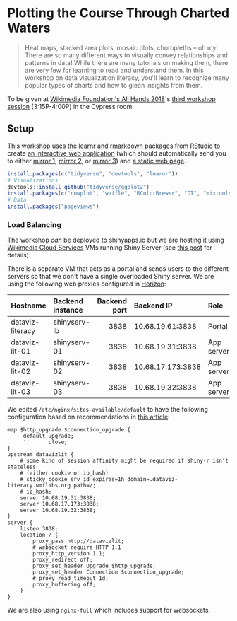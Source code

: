 # Plotting the Course Through Charted Waters

> Heat maps, stacked area plots, mosaic plots, choropleths – oh my! There are so many different ways to visually convey relationships and patterns in data! While there are many tutorials on making them, there are very few for learning to read and understand them. In this workshop on data visualization literacy, you'll learn to recognize many popular types of charts and how to glean insights from them.

To be given at [Wikimedia Foundation's All Hands 2018](https://office.wikimedia.org/wiki/All_Hands/2018)'s [third workshop session](https://office.wikimedia.org/wiki/All_Hands/2018/Workshops) (3:15P-4:00P) in the Cypress room.

## Setup

This workshop uses the [learnr](https://rstudio.github.io/learnr/) and [rmarkdown](http://rmarkdown.rstudio.com/) packages from [RStudio](https://www.rstudio.com/) to create [an interactive web application](http://dataviz-literacy.wmflabs.org/) (which should automatically send you to either [mirror 1](http://dataviz-lit-01.wmflabs.org/), [mirror 2](http://dataviz-lit-02.wmflabs.org/), or [mirror 3](http://dataviz-lit-03.wmflabs.org/)) and [a static web page](https://bearloga.github.io/wmf-allhands18/).

```R
install.packages(c("tidyverse", "devtools", "learnr"))
# Visualizations
devtools::install_github("tidyverse/ggplot2")
install.packages(c("cowplot", "waffle", "RColorBrewer", "DT", "mixtools"))
# Data
install.packages("pageviews")
```

### Load Balancing

The workshop _can_ be deployed to shinyapps.io but we are hosting it using [Wikimedia Cloud Services](https://wikitech.wikimedia.org/wiki/Help:Cloud_Services_Introduction) VMs running Shiny Server (see [this post](https://blog.wikimedia.org/2017/08/21/discovery-dashboards-puppet/) for details).

There is a separate VM that acts as a portal and sends users to the different servers so that we don't have a single overloaded Shiny server. We are using the following web proxies configured in [Horizon](https://wikitech.wikimedia.org/w/index.php?title=Help:Horizon_FAQ):

| Hostname         | Backend instance | Backend port | Backend IP        | Role       |
|:-----------------|:-----------------|-------------:|:------------------|:-----------|
| dataviz-literacy | shinyserv-lb     |         3838 | 10.68.19.61:3838  | Portal     |
| dataviz-lit-01   | shinyserv-01     |         3838 | 10.68.19.31:3838  | App server |
| dataviz-lit-02   | shinyserv-02     |         3838 | 10.68.17.173:3838 | App server |
| dataviz-lit-03   | shinyserv-03     |         3838 | 10.68.19.32:3838  | App server |

We edited `/etc/nginx/sites-available/default` to have the following configuration based on recommendations in [this article](https://support.rstudio.com/hc/en-us/articles/213733868-Running-Shiny-Server-with-a-Proxy):

```nginx
map $http_upgrade $connection_upgrade {
     default upgrade;
     ''      close;
}
upstream datavizlit {
    # some kind of session affinity might be required if shiny-r isn't stateless
    # (either cookie or ip_hash)
    # sticky cookie srv_id expires=1h domain=.dataviz-literacy.wmflabs.org path=/;
    # ip_hash;
    server 10.68.19.31:3838;
    server 10.68.17.173:3838;
    server 10.68.19.32:3838;
}
server {
    listen 3838;
    location / {
        proxy_pass http://datavizlit;
        # websocket require HTTP 1.1
        proxy_http_version 1.1;
        proxy_redirect off;
        proxy_set_header Upgrade $http_upgrade;
        proxy_set_header Connection $connection_upgrade;
        # proxy_read_timeout 1d;
        proxy_buffering off;
    }
}
```

We are also using `nginx-full` which includes support for websockets.
